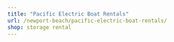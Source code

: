 ```yaml
---
title: "Pacific Electric Boat Rentals"
url: /newport-beach/pacific-electric-boat-rentals/
shop: storage rental
---
```

